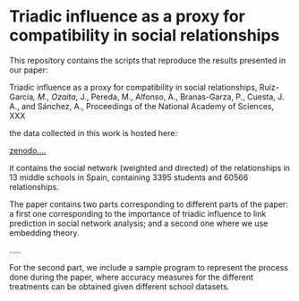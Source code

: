 # Triadic influence as a proxy for compatibility in social relationships

This repository contains the scripts that reproduce the results presented in our paper:

Triadic influence as a proxy for compatibility in social relationships, Ruíz-García<sup>*</sup>, M., Ozaita<sup>*</sup>, J., Pereda, M., Alfonso, A., Branas-Garza, P., Cuesta, J. A., and Sánchez, A., Proceedings of the National Academy of Sciences, XXX

the data collected in this work is hosted here:

[zenodo....](https://zenodo.org/record/7643020#.Y-zP99LMJH5)

it contains the social network (weighted and directed) of the relationships in 13 middle schools in Spain, containing 3395 students and 60566 relationships.


The paper contains two parts corresponding to different parts of the paper: a first one corresponding to the importance of triadic influence to link prediction in social network analysis; and a second one where we use embedding theory. 


.....


For the second part, we include a sample program to represent the process done during the paper, where accuracy measures for the different treatments can be obtained given different school datasets. 
